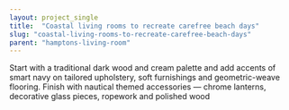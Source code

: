 ```yaml
---
layout: project_single
title:  "Coastal living rooms to recreate carefree beach days"
slug: "coastal-living-rooms-to-recreate-carefree-beach-days"
parent: "hamptons-living-room"
---
```

Start with a traditional dark wood and cream palette and add accents of smart navy on tailored upholstery, soft furnishings and geometric-weave flooring. Finish with nautical themed accessories — chrome lanterns, decorative glass pieces, ropework and polished wood
